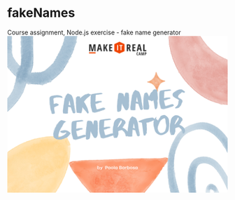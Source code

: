# fakeNames
Course assignment, Node.js exercise - fake name generator
![logotype-07](/Readme-image.png)
